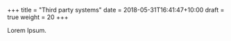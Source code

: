 +++
title = "Third party systems"
date =  2018-05-31T16:41:47+10:00
draft = true
weight = 20
+++

Lorem Ipsum.
